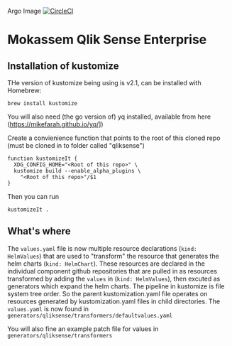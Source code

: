 Argo Image [![CircleCI](https://circleci.com/gh/qlik-oss/qliksense.svg?style=svg)](https://circleci.com/gh/qlik-oss/qliksense)

# Mokassem Qlik Sense Enterprise

## Installation of kustomize

THe version of kustomize being using is v2.1, can be installed with Homebrew:

 `brew install kustomize`

You will also need (the go version of) yq installed, available from here (https://mikefarah.github.io/yq/])

Create a convienience function that points to the root of this cloned repo (must be cloned in to folder called "qliksense")

```
function kustomizeIt {
  XDG_CONFIG_HOME="<Root of this repo>" \
  kustomize build --enable_alpha_plugins \
    "<Root of this repo>"/$1
}
```
Then you can run

`kustomizeIt .`

## What's where

The `values.yaml` file is now multiple resource declarations (`kind: HelmValues`) that are used to "transform" the resource that generates the helm charts (`kind: HelmChart`).
These resources are declared in the individual component github repositories that are pulled in as resources transformed by adding the `values` in (`kind: HelmValues`), then excuted as generators which expand the helm charts. 
The pipeline in kustomize is file system tree order. So the parent kustomization.yaml file operates on resources generated by kustomization.yaml files in child directories.  The `values.yaml` is now found in `generators/qliksense/transformers/defaultvalues.yaml`

You will also fine an example patch file for values in `generators/qliksense/transformers`
